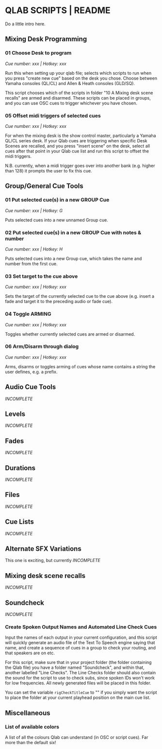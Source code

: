 # QLAB SCRIPTS | README

Do a little intro here.

## Mixing Desk Programming

### 01 Choose Desk to program

*Cue number: xxx | Hotkey: xxx*

Run this when setting up your qlab file; selects which scripts to run when you press "create new cue" based on the desk you chose. Choose between Yamaha consoles (QL/CL) and Allen & Heath consoles (GLD/SQ).

This script chooses which of the scripts in folder "10 A Mixing desk scene recalls" are armed and disarmed. These scripts can be placed in groups, and you can use OSC cues to trigger whichever you have chosen.

### 05 Offset midi triggers of selected cues

*Cue number: xxx | Hotkey: xxx*

For when the mixing desk is the show control master, particularly a Yamaha QL/CL series desk. If your Qlab cues are triggering when specific Desk Scenes are recalled, and you press "insert scene" on the desk, select all cues after that point in your Qlab cue list and run this script to offset the midi triggers.

N.B. currently, when a midi trigger goes over into another bank (e.g. higher than 128) it prompts the user to fix this cue.

## Group/General Cue Tools

### 01 Put selected cue(s) in a new GROUP Cue

*Cue number: xxx | Hotkey: G*

Puts selected cues into a new unnamed Group cue.

### 02 Put selected cue(s) in a new GROUP Cue with notes & number

*Cue number: xxx | Hotkey: H*

Puts selected cues into a new Group cue, which takes the name and number from the first cue.

### 03 Set target to the cue above

*Cue number: xxx | Hotkey: xxx*

Sets the target of the currently selected cue to the cue above (e.g. insert a fade and target it to the preceding audio or fade cue).

### 04 Toggle ARMING

*Cue number: xxx | Hotkey: xxx*

Toggles whether currently selected cues are armed or disarmed.

### 06 Arm/Disarm through dialog

*Cue number: xxx | Hotkey: xxx*

Arms, disarms or toggles arming of cues whose name contains a string the user defines, e.g. a prefix.

## Audio Cue Tools

*INCOMPLETE*

## Levels

*INCOMPLETE*

## Fades

*INCOMPLETE*

## Durations

*INCOMPLETE*

## Files

*INCOMPLETE*

## Cue Lists

*INCOMPLETE*

## Alternate SFX Variations

This one is exciting, but currently *INCOMPLETE*

## Mixing desk scene recalls

*INCOMPLETE*

## Soundcheck

*INCOMPLETE*

### Create Spoken Output Names and Automated Line Check Cues

Input the names of each output in your current configuration, and this script will quickly generate an audio file of the Text To Speech engine saying that name, and create a sequence of cues in a group to check your routing, and that speakers are on etc.

For this script, make sure that in your project folder (the folder containing the Qlab file) you have a folder named "Soundcheck", and within that, another labelled "Line Checks". The Line Checks folder should also contain the sound for the script to use to check subs, since spoken IDs won't work for low frequencies. All newly generated files will be placed in this folder.

You can set the variable `rigCheckTitleCue` to "" if you simply want the script to place the folder at your current playhead position on the main cue list.

## Miscellaneous

### List of available colors

A list of all the colours Qlab can understand (in OSC or script cues). Far more than the default six!
